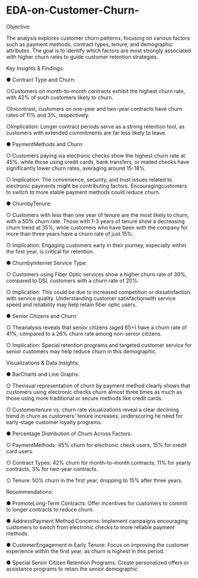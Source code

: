 # EDA-on-Customer-Churn-

Objective:

 The analysis explores customer churn patterns, focusing on various factors such as payment
 methods, contract types, tenure, and demographic attributes. The goal is to identify which
 factors are most strongly associated with higher churn rates to guide customer retention
 strategies.
 
 
 Key Insights & Findings:
 
● Contract Type and Churn:

  ○Customers on month-to-month contracts exhibit the highest churn rate, with 42% of such customers likely to churn.
 
  ○Incontrast, customers on one-year and two-year contracts have churn rates of 11% and 3%, respectively.
 
  ○Implication: Longer contract periods serve as a strong retention tool, as customers with extended commitments are far less likely to leave.

 
 ● PaymentMethods and Churn:
 
 ○ Customers paying via electronic checks show the highest churn rate at 45%, while those using credit cards, bank transfers, or mailed checks have significantly lower churn rates, averaging around 15-18%.
 
 ○ Implication: The convenience, security, and trust issues related to electronic payments might be contributing factors. Encouragingcustomers to switch to more stable payment methods could reduce churn.

 
 ● ChurnbyTenure:
 
 ○ Customers with less than one year of tenure are the most likely to churn, with a 50% churn rate. Those with 1-3 years of tenure show 
    a decreasing churn trend at 35%, while customers who have been with the company for more than three years have a churn rate of just 
    15%.
 
 ○ Implication: Engaging customers early in their journey, especially within the first year, is critical for retention.
 

 
 ● ChurnbyInternet Service Type:
 
 ○ Customers using Fiber Optic services show a higher churn rate of 30%, compared to DSL customers with a churn rate of 20%.
 
 ○ Implication: This could be due to increased competition or dissatisfaction with service quality. Understanding customer satisfactionwith service speed and reliability may help retain fiber optic users.

 
 ● Senior Citizens and Churn:
 
 ○ Theanalysis reveals that senior citizens (aged 65+) have a churn rate of 41%, compared to a 26% churn rate among non-senior citizens.
 
 ○ Implication: Special retention programs and targeted customer service for senior customers may help reduce churn in this demographic.

 
 Visualizations & Data Insights:
 
 ● BarCharts and Line Graphs:
 
 ○ Thevisual representation of churn by payment method clearly shows that customers using electronic checks churn almost three times as much as those using more traditional or secure methods like credit cards.
 
 ○ Customertenure vs. churn rate visualizations reveal a clear declining trend in churn as customers' tenure increases, underscoring he 
    need for early-stage customer loyalty programs.

 
 ● Percentage Distribution of Churn Across Factors:
 
 ○ PaymentMethods: 45% churn for electronic check users, 15% for credit card users.
 
○ Contract Types: 42% churn for month-to-month contracts, 11% for yearly contracts, 3% for two-year contracts.

 ○ Tenure: 50% churn in the first year, dropping to 15% after three years.

 
 Recommendations:
 
 ● PromoteLong-Term Contracts: Offer incentives for customers to commit to longer contracts to reduce churn.
 
 ● AddressPayment Method Concerns: Implement campaigns encouraging customers to switch from electronic checks to more reliable payment methods.
 
 ● CustomerEngagement in Early Tenure: Focus on improving the customer experience within the first year, as churn is highest in this period.
 
 ● Special Senior Citizen Retention Programs: Create personalized offers or assistance programs to retain the senior demographic
